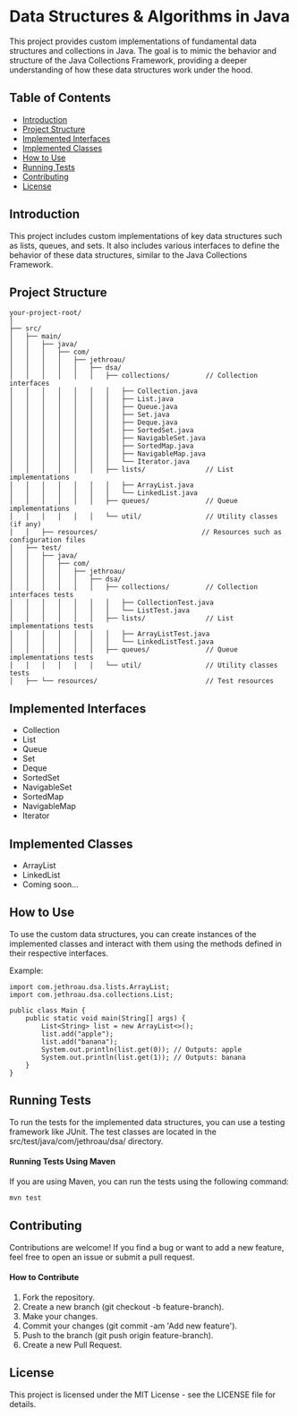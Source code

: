 # Data Structures & Algorithms in Java

This project provides custom implementations of fundamental data structures and collections in Java. The goal is to mimic the behavior and structure of the Java Collections Framework, providing a deeper understanding of how these data structures work under the hood.

## Table of Contents
- [Introduction](#introduction)
- [Project Structure](#project-structure)
- [Implemented Interfaces](#implemented-interfaces)
- [Implemented Classes](#implemented-classes)
- [How to Use](#how-to-use)
- [Running Tests](#running-tests)
- [Contributing](#contributing)
- [License](#license)

## Introduction

This project includes custom implementations of key data structures such as lists, queues, and sets. It also includes various interfaces to define the behavior of these data structures, similar to the Java Collections Framework.

## Project Structure

```
your-project-root/
│
├── src/
│   ├── main/
│   │   ├── java/
│   │   │   ├── com/
│   │   │   │   ├── jethroau/
│   │   │   │   │   ├── dsa/
│   │   │   │   │   │   ├── collections/         // Collection interfaces
│   │   │   │   │   │   │   ├── Collection.java
│   │   │   │   │   │   │   ├── List.java
│   │   │   │   │   │   │   ├── Queue.java
│   │   │   │   │   │   │   ├── Set.java
│   │   │   │   │   │   │   ├── Deque.java
│   │   │   │   │   │   │   ├── SortedSet.java
│   │   │   │   │   │   │   ├── NavigableSet.java
│   │   │   │   │   │   │   ├── SortedMap.java
│   │   │   │   │   │   │   ├── NavigableMap.java
│   │   │   │   │   │   │   └── Iterator.java
│   │   │   │   │   │   ├── lists/               // List implementations
│   │   │   │   │   │   │   ├── ArrayList.java
│   │   │   │   │   │   │   └── LinkedList.java
│   │   │   │   │   │   ├── queues/              // Queue implementations
│   │   │   │   │   │   └── util/                // Utility classes (if any)
│   │   ├── resources/                          // Resources such as configuration files
│   ├── test/
│   │   ├── java/
│   │   │   ├── com/
│   │   │   │   ├── jethroau/
│   │   │   │   │   ├── dsa/
│   │   │   │   │   │   ├── collections/         // Collection interfaces tests
│   │   │   │   │   │   │   ├── CollectionTest.java
│   │   │   │   │   │   │   └── ListTest.java
│   │   │   │   │   │   ├── lists/               // List implementations tests
│   │   │   │   │   │   │   ├── ArrayListTest.java
│   │   │   │   │   │   │   └── LinkedListTest.java
│   │   │   │   │   │   ├── queues/              // Queue implementations tests
│   │   │   │   │   │   └── util/                // Utility classes tests
│   ├── └── resources/                           // Test resources
```

## Implemented Interfaces

- Collection
- List
- Queue
- Set
- Deque
- SortedSet
- NavigableSet
- SortedMap
- NavigableMap
- Iterator

## Implemented Classes
- ArrayList
- LinkedList
- Coming soon...

## How to Use

To use the custom data structures, you can create instances of the implemented classes and interact with them using the methods defined in their respective interfaces.

Example:

```
import com.jethroau.dsa.lists.ArrayList;
import com.jethroau.dsa.collections.List;

public class Main {
    public static void main(String[] args) {
        List<String> list = new ArrayList<>();
        list.add("apple");
        list.add("banana");
        System.out.println(list.get(0)); // Outputs: apple
        System.out.println(list.get(1)); // Outputs: banana
    }
}
```

## Running Tests
To run the tests for the implemented data structures, you can use a testing framework like JUnit. The test classes are located in the src/test/java/com/jethroau/dsa/ directory.

#### Running Tests Using Maven

If you are using Maven, you can run the tests using the following command:

```sh
mvn test
```

## Contributing

Contributions are welcome! If you find a bug or want to add a new feature, feel free to open an issue or submit a pull request.

#### How to Contribute
1. Fork the repository.
2. Create a new branch (git checkout -b feature-branch).
3. Make your changes.
4. Commit your changes (git commit -am 'Add new feature').
5. Push to the branch (git push origin feature-branch).
6. Create a new Pull Request.

## License

This project is licensed under the MIT License - see the LICENSE file for details.
